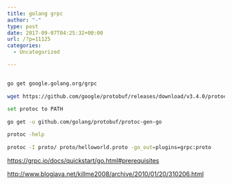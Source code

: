 ```yaml
---
title: golang grpc
author: "-"
type: post
date: 2017-09-07T04:25:32+00:00
url: /?p=11125
categories:
  - Uncategorized

---
```

```bash
  
go get google.golang.org/grpc
  
wget https://github.com/google/protobuf/releases/download/v3.4.0/protoc-3.4.0-linux-x86_64.zip
  
set protoc to PATH
  
go get -u github.com/golang/protobuf/protoc-gen-go

protoc -help
  
protoc -I proto/ proto/helloworld.proto -go_out=plugins=grpc:proto

```

https://grpc.io/docs/quickstart/go.html#prerequisites
  
http://www.blogjava.net/killme2008/archive/2010/01/20/310206.html